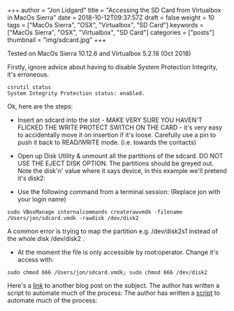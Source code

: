 +++
author = "Jon Lidgard"
title = "Accessing the SD Card from Virtualbox in MacOs Sierra"
date = 2018-10-12T09:37:57Z
draft = false
weight = 10
tags = ["MacOs Sierra", "OSX", "Virtualbox", "SD Card"]
keywords = ["MacOs Sierra", "OSX", "Virtualbox", "SD Card"]
categories = ["posts"]
thumbnail = "img/sdcard.jpg"
+++


Tested on MacOs Sierra 10.12.6 and Virtualbox 5.2.18 (Oct 2018)

Firstly, ignore advice about having to disable System Protection Integrity, it's erroneous.

```
csrutil status
System Integrity Protection status: enabled.
```

 Ok, here are the steps:

* Insert an sdcard into the slot - MAKE VERY SURE YOU HAVEN'T FLICKED THE WRITE
PROTECT SWITCH ON THE CARD - it's very easy to accidentally move it on insertion if it's
loose. Carefully use a pin to push it back to READ/WRITE mode. (i.e. towards the contacts)

* Open up Disk Utility & unmount all the partitions of the sdcard. DO NOT
USE THE EJECT DISK OPTION. The partitions should be greyed out. Note the disk'n'
value where it says device, in this example we'll pretend it's disk2:

* Use the following command from a terminal session: (Replace jon with your login name)
```
sudo VBoxManage internalcommands createrawvmdk -filename /Users/jon/sdcard.vmdk -rawdisk /dev/disk2
```

A common error is trying to map the partition e.g. /dev/disk2s1 instead of the whole disk /dev/disk2 .

* At the moment the file is only accessible by root:operator. Change it's access with:
```
sudo chmod 666 /Users/jon/sdcard.vmdk; sudo chmod 666 /dev/disk2
```

Here's a [link](https://blog.lobraun.de/2015/06/06/mount-sd-cards-within-virtualbox-on-mac-os-x/) to another blog post on the subject. The author has written a script to automate much of the process:
The author has written a [script](http://www.lobraun.de/downloads/create-sd-card-vmdk.sh) to automate much of the process:
